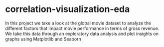 # correlation-visualization-eda
In this project we take a look at the global movie dataset to analyze the different factors that impact movie performance in terms of gross revenue. We take this data through an exploratory data analysis and plot insights on graphs using Matplotlib and Seaborn

